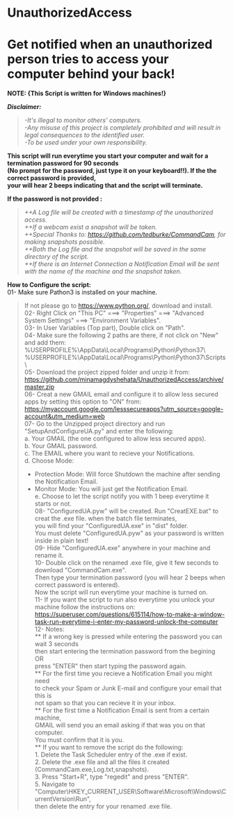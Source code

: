 # **UnauthorizedAccess**
# Get notified when an unauthorized person tries to access your computer behind your back!

**NOTE: {This Script is written for Windows machines!}**


***Disclaimer:***  
>*-It's illegal to monitor others' computers.*  
>*-Any misuse of this project is completely prohibited and will result in legal consequences to the identified user.*  
>*-To be used under your own responsibility.*  

**This script will run everytime you start your computer and wait for a termination password for 90 seconds  
(No prompt for the password, just type it on your keyboard!!). If the the correct password is provided,  
your will hear 2 beeps indicating that and the script will terminate.**  

**If the password is not provided :**  
>  *++A Log file will be created with a timestamp of the unauthorized access.*  
>  *++If a webcam exist a snapshot will be taken.*  
>  *++Special Thanks to: https://github.com/tedburke/CommandCam, for making snapshots possible.*  
>  *++Both the Log file and the snapshot will be saved in the same directory of the script.*  
>  *++If there is an Internet Connection a Notification Email will be sent with the name of the machine and the snapshot taken.*      

**How to Configure the script:**  
01- Make sure Pathon3 is installed on your machine.  
>If not please go to https://www.python.org/, download and install.  
>02- Right Click on "This PC" ===> "Properties" ===> "Advanced System Settings" ===> "Environment Variables".  
>03- In User Variables (Top part), Double click on "Path".  
>04- Make sure the following 2 paths are there, if not click on "New" and add them:  
>       %USERPROFILE%\AppData\Local\Programs\Python\Python37\  
>       %USERPROFILE%\AppData\Local\Programs\Python\Python37\Scripts\  
>05- Download the project zipped folder and unzip it from:  
>    https://github.com/minamagdyshehata/UnauthorizedAccess/archive/master.zip  
>06- Creat a new GMAIL email and configure it to allow less secured apps by setting this option to "ON" from:  
>    https://myaccount.google.com/lesssecureapps?utm_source=google-account&utm_medium=web  
>07- Go to the Unzipped project directory and run "SetupAndConfigureUA.py" and enter the following:  
>a. Your GMAIL (the one configured to allow less secured apps).  
>b. Your GMAIL password.  
>c. The EMAIL where you want to recieve your Notifications.  
>d. Choose Mode:  
>+ Protection Mode: Will force Shutdown the machine after sending the Notification Email.  
>+ Monitor Mode: You will just get the Notification Email.  
>e. Choose to let the script notify you with 1 beep everytime it starts or not.  
>08- "ConfiguredUA.pyw" will be created. Run "CreatEXE.bat" to creat the .exe file. when the batch file terminates,  
>you will find your "ConfiguredUA.exe" in "dist" folder.  
>You must delete "ConfiguredUA.pyw" as your password is written inside in plain text!  
>09- Hide "ConfiguredUA.exe" anywhere in your machine and rename it.  
>10- Double click on the renamed .exe file, give it few seconds to download "CommandCam.exe".  
>Then type your termination password (you will hear 2 beeps when correct password is entered).  
>Now the script will run everytime your machine is turned on.  
>11- If you want the script to run also everytime you unlock your machine follow the instructions on:  
>https://superuser.com/questions/615114/how-to-make-a-window-task-run-everytime-i-enter-my-password-unlock-the-computer  
>12- Notes:  
>						** If a wrong key is pressed while entering the password you can wait 3 seconds  
>						   then start entering the termination password from the begining  
>						   OR  
>						   press "ENTER" then start typing the password again.  
>						** For the first time you recieve a Notification Email you might need  
>						   to check your Spam or Junk E-mail and configure your email that this is  
>						   not spam so that you can recieve it in your inbox.  
>						** For the first time a Notification Email is sent from a certain machine,  
>						   GMAIL will send you an email asking if that was you on that computer.  
>						   You must confirm that it is you.  
>						** If you want to remove the script do the following:  
>									1. Delete the Task Scheduler entry of the .exe if exist.  
>									2. Delete the .exe file and all the files it created (CommandCam.exe,Log.txt,snapshots).  
>									3. Press "Start+R", type "regedit" and press "ENTER".  
>									5. Navigate to "Computer\HKEY_CURRENT_USER\Software\Microsoft\Windows\CurrentVersion\Run",  
>									then delete the entry for your renamed .exe file.  

                               
